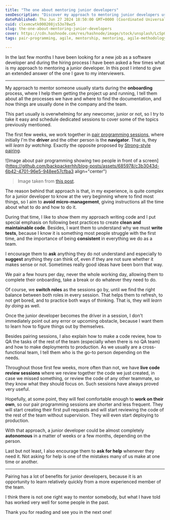 ```yaml
---
title: "The one about mentoring junior developers"
seoDescription: "Discover my approach to mentoring junior developers using pair programming and live code review sessions, among other things."
datePublished: Thu Jun 27 2024 18:50:00 GMT+0000 (Coordinated Universal Time)
cuid: clxxmcwtk000208js53o78wz5
slug: the-one-about-mentoring-junior-developers
cover: https://cdn.hashnode.com/res/hashnode/image/stock/unsplash/LcSpQ36Q2us/upload/d816453b5189db61d2d8234dc15a5283.jpeg
tags: pair-programming, agile, mentorship, mentoring, agile-methodology, junior-developer, extreme-programming

---
```


In the last few months I have been looking for a new job as a software developer and during the hiring process I have been asked a few times what is my approach to mentoring a junior developer. In this post I intend to give an extended answer of the one I gave to my interviewers.

---

My approach to mentor someone usually starts during the **onboarding** process, where I help them getting the project up and running, I tell them about all the processes we have and where to find the documentation, and how things are usually done in the company and the team.

This part usually is overwhelming for any newcomer, junior or not, so I try to take it easy and schedule dedicated sessions to cover some of the topics previously mentioned.

The first few weeks, we work together in [pair programming sessions](https://martinfowler.com/articles/on-pair-programming.html), where initially I'm the **driver** and the other person is the **navigator**. That is, they will *learn by watching*. Exactly the opposite proposed by [Strong-style pairing](https://llewellynfalco.blogspot.com/2014/06/llewellyns-strong-style-pairing.html).

![Image about pair programming showing two people in front of a screen](https://github.com/backpackerhh/blog-posts/assets/685978/c3b3043d-6b42-4701-96e5-948ee57cfba3 align="center")

> Image taken from [this post](https://martinfowler.com/articles/on-pair-programming.html).

The reason behind that approach is that, in my experience, is quite complex for a junior developer to know at the very beginning where to find most things, so I aim to **avoid micro-management**, giving instructions all the time about what to do and how to do it.

During that time, I like to show them my approach writing code and I put special emphasis on following best practices to create **clean and maintainable code**. Besides, I want them to understand why we must **write tests**, because I know it is something most people struggle with the first time, and the importance of being **consistent** in everything we do as a team.

I encourage them to **ask** anything they do not understand and especially to **suggest** anything they can think of, even if they are not sure whether it makes sense or not. Sometimes really good ideas have been born that way.

We pair a few hours per day, never the whole working day, allowing them to complete their onboarding, take a break or do whatever they need to do.

Of course, we **switch roles** as the sessions go by, until we find the right balance between both roles in every session. That helps them to refresh, to not get bored, and to practice both ways of thinking. That is, they will *learn by doing* as well.

Once the junior developer becomes the driver in a session, I don't immediately point out any error or upcoming obstacle, because I want them to learn how to figure things out by themselves.

Besides pairing sessions, I also explain how to make a code review, how to QA the tasks of the rest of the team (especially when there is no QA team) and how to make deployments to production. As we usually are a cross-functional team, I tell them who is the go-to person depending on the needs.

Throughout those first few weeks, more often than not, we have **live code review sessions** where we review together the code we just created, in case we missed something, or review the code of any other teammate, so they know what they should focus on. Such sessions have always proved very useful.

Hopefully, at some point, they will feel comfortable enough to **work on their own**, so our pair programming sessions are shorter and less frequent. They will start creating their first pull requests and will start reviewing the code of the rest of the team without supervision. They will even start deploying to production.

With that approach, a junior developer could be almost completely **autonomous** in a matter of weeks or a few months, depending on the person.

Last but not least, I also encourage them to **ask for help** whenever they need it. Not asking for help is one of the mistakes many of us make at one time or another.

---

Pairing has a lot of benefits for junior developers, because it is an opportunity to learn relatively quickly from a more experienced member of the team.

I think there is not one right way to mentor somebody, but what I have told has worked very well for some people in the past.

Thank you for reading and see you in the next one!
